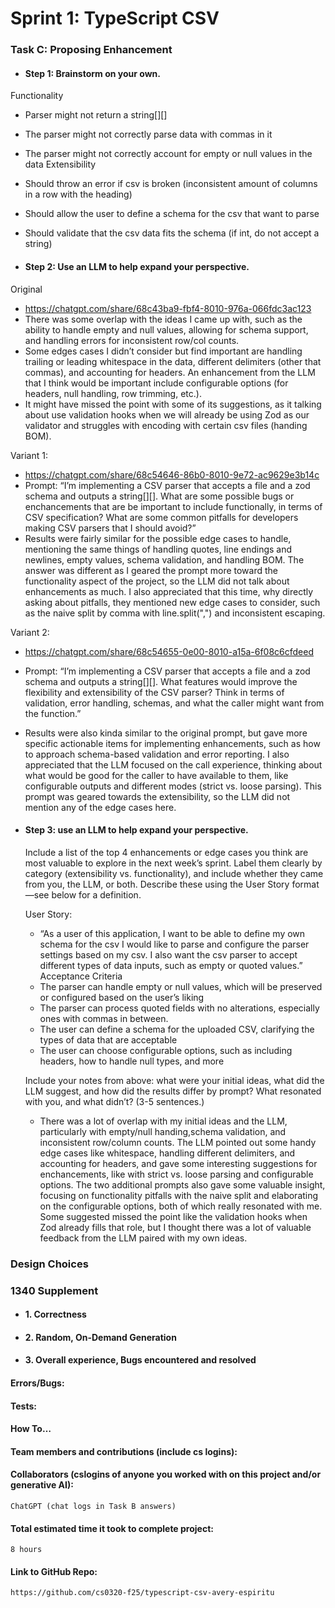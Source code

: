 # Sprint 1: TypeScript CSV

### Task C: Proposing Enhancement

- #### Step 1: Brainstorm on your own.

Functionality
- Parser might not return a string[][]
- The parser might not correctly parse data with commas in it
- The parser might not correctly account for empty or null values in the data
Extensibility
- Should throw an error if csv is broken (inconsistent amount of columns in a row with the heading)
- Should allow the user to define a schema for the csv that want to parse
- Should validate that the csv data fits the schema (if int, do not accept a string)

- #### Step 2: Use an LLM to help expand your perspective.

Original
- https://chatgpt.com/share/68c43ba9-fbf4-8010-976a-066fdc3ac123
- There was some overlap with the ideas I came up with, such as the ability to handle empty and null values, allowing for schema support, and handling errors for inconsistent row/col counts.
- Some edges cases I didn’t consider but find important are handling trailing or leading whitespace in the data, different delimiters (other that commas), and accounting for headers. An enhancement from the LLM that I think would be important include configurable options (for headers, null handling, row trimming, etc.).
- It might have missed the point with some of its suggestions, as it talking about use validation hooks when we will already be using Zod as our validator and struggles with encoding with certain csv files (handing BOM).

Variant 1:
- https://chatgpt.com/share/68c54646-86b0-8010-9e72-ac9629e3b14c
- Prompt: “I’m implementing a CSV parser that accepts a file and a zod schema and outputs a string[][]. What are some possible bugs or enchancements that are be important to include functionally, in terms of CSV specification? What are some common pitfalls for developers making CSV parsers that I should avoid?”
- Results were fairly similar for the possible edge cases to handle, mentioning the same things of handling quotes, line endings and newlines, empty values, schema validation, and handling BOM. The answer was different as I geared the prompt more toward the functionality aspect of the project, so the LLM did not talk about enhancements as much. I also appreciated that this time, why directly asking about pitfalls, they mentioned new edge cases to consider, such as the naive split by comma with line.split(",") and inconsistent escaping.

Variant 2:
- https://chatgpt.com/share/68c54655-0e00-8010-a15a-6f08c6cfdeed
- Prompt: “I’m implementing a CSV parser that accepts a file and a zod schema and outputs a string[][]. What features would improve the flexibility and extensibility of the CSV parser? Think in terms of validation, error handling, schemas, and what the caller might want from the function.”
- Results were also kinda similar to the original prompt, but gave more specific actionable items for implementing enhancements, such as how to approach schema-based validation and error reporting. I also appreciated that the LLM focused on the call experience, thinking about what would be good for the caller to have available to them, like configurable outputs and different modes (strict vs. loose parsing). This prompt was geared towards the extensibility, so the LLM did not mention any of the edge cases here.

- #### Step 3: use an LLM to help expand your perspective.

    Include a list of the top 4 enhancements or edge cases you think are most valuable to explore in the next week’s sprint. Label them clearly by category (extensibility vs. functionality), and include whether they came from you, the LLM, or both. Describe these using the User Story format—see below for a definition. 

    User Story:
    - “As a user of this application, I want to be able to define my own schema for the csv I would like to parse and configure the parser settings based on my csv. I also want the csv parser to accept different types of data inputs, such as empty or quoted values.”
    Acceptance Criteria
    - The parser can handle empty or null values, which will be preserved or configured based on the user’s liking
    - The parser can process quoted fields with no alterations, especially ones with commas in between.
    - The user can define a schema for the uploaded CSV, clarifying the types of data that are acceptable
    - The user can choose configurable options, such as including headers, how to handle null types, and more

    Include your notes from above: what were your initial ideas, what did the LLM suggest, and how did the results differ by prompt? What resonated with you, and what didn’t? (3-5 sentences.) 

    - There was a lot of overlap with my initial ideas and the LLM, particularly with empty/null handing,schema validation, and inconsistent row/column counts. The LLM pointed out some handy edge cases like whitespace, handling different delimiters, and accounting for headers, and gave some interesting suggestions for enchancements, like with strict vs. loose parsing and configurable options. The two additional prompts also gave some valuable insight, focusing on functionality pitfalls with the naive split and elaborating on the configurable options, both of which really resonated with me. Some suggested missed the point like the validation hooks when Zod already fills that role, but I thought there was a lot of valuable feedback from the LLM paired with my own ideas.

### Design Choices

### 1340 Supplement

- #### 1. Correctness

- #### 2. Random, On-Demand Generation

- #### 3. Overall experience, Bugs encountered and resolved
#### Errors/Bugs:
#### Tests:
#### How To…

#### Team members and contributions (include cs logins):
#### Collaborators (cslogins of anyone you worked with on this project and/or generative AI):
    ChatGPT (chat logs in Task B answers)
#### Total estimated time it took to complete project:
    8 hours
#### Link to GitHub Repo:  
    https://github.com/cs0320-f25/typescript-csv-avery-espiritu
